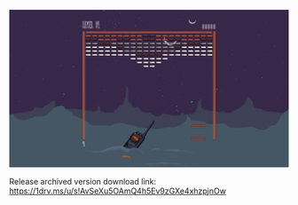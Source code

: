 ![alt text](https://raw.githubusercontent.com/LaterStart/Breakout-clone/master/scr.png)

Release archived version download link:
https://1drv.ms/u/s!AvSeXu5OAmQ4h5Ev9zGXe4xhzpjnOw
